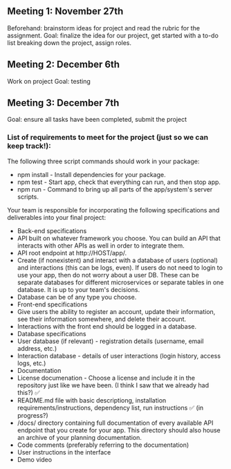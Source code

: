 ## Meeting 1: November 27th
Beforehand: brainstorm ideas for project and read the rubric for the assignment.
Goal: finalize the idea for our project, get started with a to-do list breaking down the project, assign roles.

## Meeting 2: December 6th
Work on project
Goal: testing

## Meeting 3: December 7th
Goal: ensure all tasks have been completed, submit the project


### List of requirements to meet for the project (just so we can keep track!):
The following three script commands should work in your package:
- npm install - Install dependencies for your package.
- npm test - Start app, check that everything can run, and then stop app.
- npm run - Command to bring up all parts of the app/system's server scripts.

Your team is responsible for incorporating the following specifications and deliverables into your final project:
- Back-end specifications
- API built on whatever framework you choose. You can build an API that interacts with other APIs as well in order to integrate them.
- API root endpoint at http://HOST/app/.
- Create (if nonexistent) and interact with a database of users (optional) and interactions (this can be logs, even). If users do not need to login to use   your app, then do not worry about a user DB. These can be separate databases for different microservices or separate tables in one database. It is up to   your team's decisions.
- Database can be of any type you choose.
- Front-end specifications
- Give users the ability to register an account, update their information, see their information somewhere, and delete their account.
- Interactions with the front end should be logged in a database.
- Database specifications
- User database (if relevant) - registration details (username, email address, etc.)
- Interaction database - details of user interactions (login history, access logs, etc.)
- Documentation
- License documenation - Choose a license and include it in the repository just like we have been. (I think I saw that we already had this?) ✅
- README.md file with basic descriptiong, installation requirements/instructions, dependency list, run instructions ✅ (in progress?)
- /docs/ directory containing full documentation of every available API endpoint that you create for your app. This directory should also house an archive     of your planning documentation.
- Code comments (preferably referring to the documentation)
- User instructions in the interface
- Demo video
